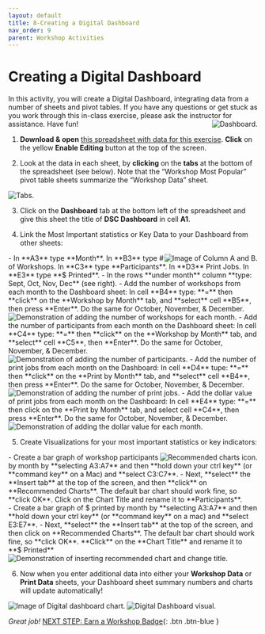 ```yaml
---
layout: default
title: 8-Creating a Digital Dashboard
nav_order: 9
parent: Workshop Activities
---
```

# Creating a Digital Dashboard
In this activity, you will create a Digital Dashboard, integrating data from a number of sheets and pivot tables. If you have any questions or get stuck as you work through this in-class exercise, please ask the instructor for assistance.  Have fun!
 <img src="images/excel-dashboard-01.png" style="float:right" alt="Dashboard."> 
 
1. **Download & open** [this spreadsheet with data for this exercise](https://bit.ly/dsc-dashboard). **Click** on the yellow **Enable Editing** button at the top of the screen.

2. Look at the data in each sheet, by **clicking** on the **tabs** at the bottom of the spreadsheet (see below). Note that the “Workshop Most Popular” pivot table sheets summarize the “Workshop Data” sheet.
 <img src="images/excel-dashboard-02.png" alt="Tabs.">
 
3. Click on the **Dashboard** tab at the bottom left of the spreadsheet and give this sheet the title of **DSC Dashboard** in cell **A1**.  

4. Link the Most Important statistics or Key Data to your Dashboard from other sheets:
 <img src="images/excel-dashboard-03.png" style="float:right" alt="Image of Column A and B."> 
  - In **A3** type **Month**. In **B3** type # of Workshops. In **C3** type **Participants**. In **D3** Print Jobs. In **E3** type **$ Printed**. 
  - In the rows **under month** column **type: Sept, Oct, Nov, Dec** (see right).
  - Add the number of workshops from each month to the Dashboard sheet: In cell **B4** type: **=** then **click** on the **Workshop by Month** tab, and **select** cell **B5**, then press **Enter**. Do the same for October, November, & December.<br>
 <img src="images/excel-dashboard-04.gif" alt="Demonstration of adding the number of workshops for each month."> 
  - Add the number of participants from each month on the Dashboard sheet: In cell **C4** type: **=** then **click** on the **Workshop by Month** tab, and **select** cell **C5**, then **Enter**. Do the same for October, November, & December.<br>
  <img src="images/excel-dashboard-05.gif" alt="Demonstration of adding the number of participants."> 
  - Add the number of print jobs from each month on the Dashboard:  In cell **D4** tupe: **=** then **click** on the **Print by Month** tab, and **select** cell **B4**, then press **Enter**. Do the same for October, November, & December.<br>
   <img src="images/excel-dashboard-06.gif" alt="Demonstration of adding the number of print jobs."> 
  - Add the dollar value of print jobs from each month on the Dashboard: In cell **E4** type: **=** then click on the **Print by Month** tab, and select cell **C4**, then press **Enter**. Do the same for October, November, & December.<br>  
  <img src="images/excel-dashboard-07.gif" alt="Demonstration of adding the dollar value for each month.">

5. Create Visualizations for your most important statistics or key indicators:
 <img src="images/excel-dashboard-08.png" style="float:right" alt="Recommended charts icon."> 
  - Create a bar graph of workshop participants by month by **selecting A3:A7** and then **hold down your ctrl key** (or **command key** on a Mac) and **select C3:C7**.
  - Next, **select** the **Insert tab** at the top of the screen, and then **click** on **Recommended Charts**. The default bar chart should work fine, so **click OK**. Click on the Chart Title and rename it to **Participants**.<br>
  - Create a bar graph of $ printed by month by **selecting A3:A7** and then **hold down your ctrl key** (or **command key** on a mac) and **select E3:E7**.
  - Next, **select** the **Insert tab** at the top of the screen, and then click on **Recommended Charts**. The default bar chart should work fine, so **click OK**. **Click** on the **Chart Title** and rename it to **$ Printed**<br>
 <img src="images/excel-dashboard-10.gif" alt="Demonstration of inserting recommended chart and change title.">
 
6. Now when you enter additional data into either your **Workshop Data** or **Print Data** sheets, your Dashboard sheet summary numbers and charts will update automatically!<br>
 <img src="images/excel-dashboard-11.png" alt="Image of Digital dashboard chart."> 
  <img src="images/excel-dashboard-12.png" alt="Digital Dashboard visual."> 
  
_Great job!_
[NEXT STEP: Earn a Workshop Badge](informal-credentials){: .btn .btn-blue }
